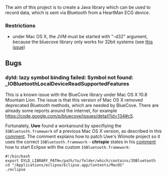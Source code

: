 The aim of this project is to create a Java library which can be used to record data, which is sent via Bluetooth from a HeartMan ECG device.

### Restrictions

- under Mac OS X, the JVM must be started with "-d32" argument, because the bluecove library only works for 32bit systems (see [this issue](http://code.google.com/p/bluecove/issues/detail?id=35))


## Bugs

### dyld: lazy symbol binding failed: Symbol not found: _IOBluetoothLocalDeviceReadSupportedFeatures

This is a known issue with the BlueCove library under Mac OS X 10.8 Mountain Lion. The issue is that this version of Mac OS X removed deprecated Bluetooth methods, which are needed by BlueCove. There are already some reports around the internet, for example https://code.google.com/p/bluecove/issues/detail?id=134#c5.

Fortunately, **Uwe** found a workaround by specifiying the `IOBluetooth.framework` of a previous Mac OS X version, as described in this [comment](http://www.uweschmidt.org/wiimote-whiteboard/comment-page-45#comment-246167). The comment explains how to patch Uwe's Wiimote project so it uses the correct `IOBluetooth.framework` - **chrispie** states in his [comment](http://www.uweschmidt.org/wiimote-whiteboard/comment-page-45#comment-266367) how to start Eclipse with the custom `IOBluetooth.framework`:

```
#!/bin/bash
export DYLD_LIBRARY_PATH=/path/to/folder/which/contains/IOBluetooth
cd "/Applications/eclipse/Eclipse.app/Contents/MacOS"
./eclipse
```
